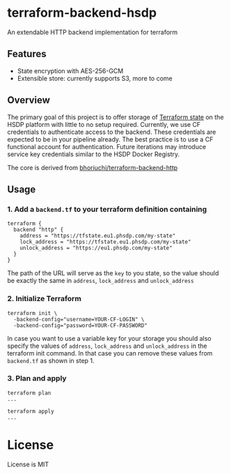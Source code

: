 # terraform-backend-hsdp
An extendable HTTP backend implementation for terraform

## Features

* State encryption with AES-256-GCM
* Extensible store: currently supports S3, more to come

## Overview

The primary goal of this project is to offer storage of [Terraform state](https://www.terraform.io/docs/state/index.html) on the HSDP platform with little to no setup required. 
Currently, we use CF credentials to authenticate access to the backend. 
These credentials are expected to be in your pipeline already. 
The best practice is to use a CF functional account for authentication.
Future iterations may introduce service key credentials similar to the HSDP Docker Registry.

The core is derived from [bhoriuchi/terraform-backend-http](https://github.com/bhoriuchi/terraform-backend-http)

## Usage

### 1. Add a `backend.tf` to your terraform definition containing

```hcl
terraform {
  backend "http" {
    address = "https://tfstate.eu1.phsdp.com/my-state"
    lock_address = "https://tfstate.eu1.phsdp.com/my-state"
    unlock_address = "https://eu1.phsdp.com/my-state"
  }
}
```

The path of the URL will serve as the `key` to you state, so the value should be exactly the same in `address`, `lock_address` and `unlock_address`

### 2. Initialize Terraform

```shell
terraform init \
  -backend-config="username=YOUR-CF-LOGIN" \
  -backend-config="password=YOUR-CF-PASSWORD"
```

In case you want to use a variable key for your storage you should also specify the values of `address`, `lock_address` and `unlock_address` in the terraform init command. In that
case you can remove these values from `backend.tf` as shown in step 1.

### 3. Plan and apply

```shell
terraform plan
...

terraform apply
...
```

# License
License is MIT
